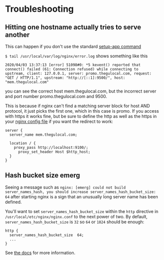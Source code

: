# Troubleshooting

## Hitting one hostname actually tries to serve another
This can happen if you don't use the standard [setup-app command](README.md#setup-app)

`$ tail /usr/local/var/log/nginx/error.log`
shows something like this

`2020/04/03 13:37:13 [error] 51098#0: *5 kevent() reported that connect() failed (61: Connection refused) while connecting to upstream, client: 127.0.0.1, server: promo.thegulocal.com, request: "GET / HTTP/1.1", upstream: "http://[::1]:9500/", host: "mem.thegulocal.com"`

you can see the correct host mem.thegulocal.com, but the incorrect server and port number promo.thegulocal.com and 9500.

This is because if nginx can't find a matching server block for host AND protocol, it just picks the first one, which in this case is promo.  If you access with https it works fine, but be sure to define the http as well as the https in your [nginx config file](https://github.com/guardian/membership-frontend/blob/master/nginx/membership.conf) if you want the redirect to work:
```
server {
  server_name mem.thegulocal.com;

  location / {
    proxy_pass http://localhost:9100/;
      proxy_set_header Host $http_host;
  }
}
```

## Hash bucket size emerg
Seeing a message such as `nginx: [emerg] could not build server_names_hash, you should increase server_names_hash_bucket_size: 64` after starting nginx 
is a sign that an unusually long server name has been defined.

You'll want to set `server_names_hash_bucket_size` within the `http` directive in `/usr/local/etc/nginx/nginx.conf` to the next power of two. By default, 
`server_names_hash_bucket_size` is `32` so `64` or `1024` should be enough:

```
http {
  server_names_hash_bucket_size  64;
  ...
}
```

See [the docs](https://nginx.org/en/docs/http/server_names.html#optimization) for more information.
